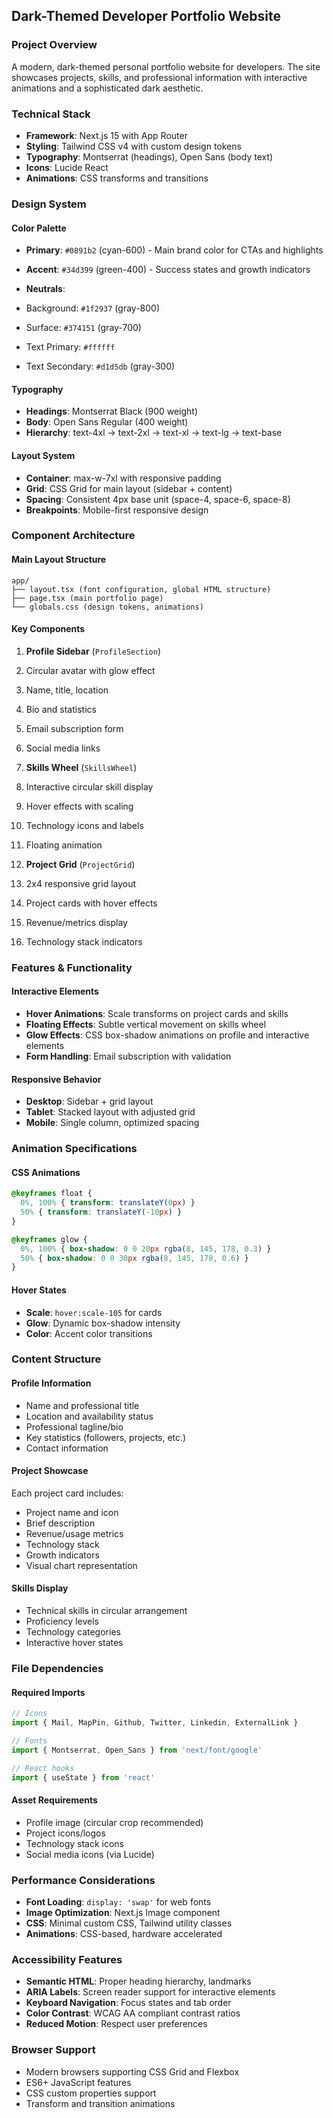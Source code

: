 ## Dark-Themed Developer Portfolio Website

### Project Overview

A modern, dark-themed personal portfolio website for developers. The site showcases projects, skills, and professional information with interactive animations and a sophisticated dark aesthetic.

### Technical Stack

- **Framework**: Next.js 15 with App Router
- **Styling**: Tailwind CSS v4 with custom design tokens
- **Typography**: Montserrat (headings), Open Sans (body text)
- **Icons**: Lucide React
- **Animations**: CSS transforms and transitions

### Design System

#### Color Palette

- **Primary**: `#0891b2` (cyan-600) - Main brand color for CTAs and highlights
- **Accent**: `#34d399` (green-400) - Success states and growth indicators
- **Neutrals**:

- Background: `#1f2937` (gray-800)
- Surface: `#374151` (gray-700)
- Text Primary: `#ffffff`
- Text Secondary: `#d1d5db` (gray-300)

#### Typography

- **Headings**: Montserrat Black (900 weight)
- **Body**: Open Sans Regular (400 weight)
- **Hierarchy**: text-4xl → text-2xl → text-xl → text-lg → text-base

#### Layout System

- **Container**: max-w-7xl with responsive padding
- **Grid**: CSS Grid for main layout (sidebar + content)
- **Spacing**: Consistent 4px base unit (space-4, space-6, space-8)
- **Breakpoints**: Mobile-first responsive design

### Component Architecture

#### Main Layout Structure

```plaintext
app/
├── layout.tsx (font configuration, global HTML structure)
├── page.tsx (main portfolio page)
└── globals.css (design tokens, animations)
```

#### Key Components

1. **Profile Sidebar** (`ProfileSection`)

1. Circular avatar with glow effect
2. Name, title, location
3. Bio and statistics
4. Email subscription form
5. Social media links

2. **Skills Wheel** (`SkillsWheel`)

1. Interactive circular skill display
2. Hover effects with scaling
3. Technology icons and labels
4. Floating animation

3. **Project Grid** (`ProjectGrid`)

1. 2x4 responsive grid layout
2. Project cards with hover effects
3. Revenue/metrics display
4. Technology stack indicators

### Features & Functionality

#### Interactive Elements

- **Hover Animations**: Scale transforms on project cards and skills
- **Floating Effects**: Subtle vertical movement on skills wheel
- **Glow Effects**: CSS box-shadow animations on profile and interactive elements
- **Form Handling**: Email subscription with validation

#### Responsive Behavior

- **Desktop**: Sidebar + grid layout
- **Tablet**: Stacked layout with adjusted grid
- **Mobile**: Single column, optimized spacing

### Animation Specifications

#### CSS Animations

```css
@keyframes float {
  0%, 100% { transform: translateY(0px) }
  50% { transform: translateY(-10px) }
}

@keyframes glow {
  0%, 100% { box-shadow: 0 0 20px rgba(8, 145, 178, 0.3) }
  50% { box-shadow: 0 0 30px rgba(8, 145, 178, 0.6) }
}
```

#### Hover States

- **Scale**: `hover:scale-105` for cards
- **Glow**: Dynamic box-shadow intensity
- **Color**: Accent color transitions

### Content Structure

#### Profile Information

- Name and professional title
- Location and availability status
- Professional tagline/bio
- Key statistics (followers, projects, etc.)
- Contact information

#### Project Showcase

Each project card includes:

- Project name and icon
- Brief description
- Revenue/usage metrics
- Technology stack
- Growth indicators
- Visual chart representation

#### Skills Display

- Technical skills in circular arrangement
- Proficiency levels
- Technology categories
- Interactive hover states


### File Dependencies

#### Required Imports

```typescript
// Icons
import { Mail, MapPin, Github, Twitter, Linkedin, ExternalLink }

// Fonts
import { Montserrat, Open_Sans } from 'next/font/google'

// React hooks
import { useState } from 'react'
```

#### Asset Requirements

- Profile image (circular crop recommended)
- Project icons/logos
- Technology stack icons
- Social media icons (via Lucide)

### Performance Considerations

- **Font Loading**: `display: 'swap'` for web fonts
- **Image Optimization**: Next.js Image component
- **CSS**: Minimal custom CSS, Tailwind utility classes
- **Animations**: CSS-based, hardware accelerated

### Accessibility Features

- **Semantic HTML**: Proper heading hierarchy, landmarks
- **ARIA Labels**: Screen reader support for interactive elements
- **Keyboard Navigation**: Focus states and tab order
- **Color Contrast**: WCAG AA compliant contrast ratios
- **Reduced Motion**: Respect user preferences

### Browser Support

- Modern browsers supporting CSS Grid and Flexbox
- ES6+ JavaScript features
- CSS custom properties support
- Transform and transition animations